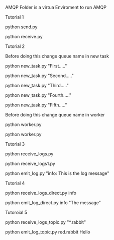 AMQP Folder is a virtua Enviroment to run AMQP

Tutorial 1

python send.py

python receive.py

Tutorial 2

Before doing this change queue name in new task

python new_task.py "First....."

python new_task.py "Second....."

python new_task.py "Third....."

python new_task.py "Fourth....."

python new_task.py "Fifth....."

Before doing this change queue name in worker

python worker.py

python worker.py

Tutorial 3

python receive_logs.py

python receive_logs1.py

python emit_log.py "info: This is the log message"

Tutorial 4

python receive_logs_direct.py info

python emit_log_direct.py info "The message"

Tutoroial 5

python receive_logs_topic.py "*.rabbit"

python emit_log_topic.py red.rabbit Hello

